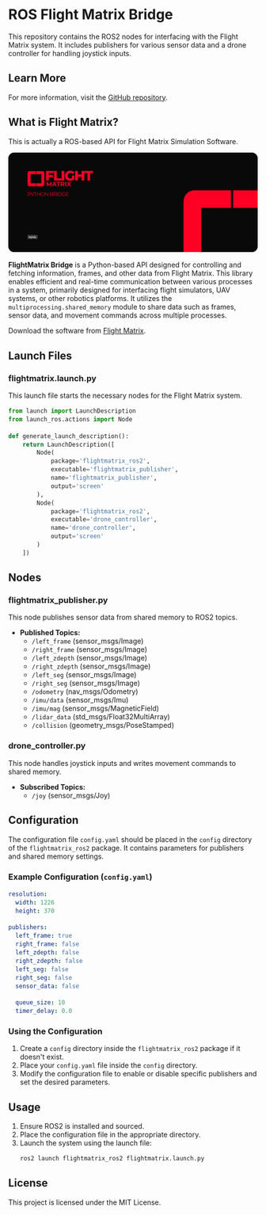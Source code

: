 # ROS Flight Matrix Bridge

This repository contains the ROS2 nodes for interfacing with the Flight Matrix system. It includes publishers for various sensor data and a drone controller for handling joystick inputs.

## Learn More

For more information, visit the [GitHub repository](https://github.com/Kawai-Senpai/Py-FlightMatrix-Bridge).

## What is Flight Matrix?

This is actually a ROS-based API for Flight Matrix Simulation Software.

![FlightMatrix Bridge Cover](https://github.com/Kawai-Senpai/Py-FlightMatrix-Bridge/blob/0d434625dc45a12744eacaa4df21de29f0072612/Assets/FlightMatrix%20Cover.png)

**FlightMatrix Bridge** is a Python-based API designed for controlling and fetching information, frames, and other data from Flight Matrix. This library enables efficient and real-time communication between various processes in a system, primarily designed for interfacing flight simulators, UAV systems, or other robotics platforms. It utilizes the `multiprocessing.shared_memory` module to share data such as frames, sensor data, and movement commands across multiple processes.

Download the software from [Flight Matrix](https://gamejolt.com/games/flightmatrix/933049).

## Launch Files

### flightmatrix.launch.py

This launch file starts the necessary nodes for the Flight Matrix system.

```python
from launch import LaunchDescription
from launch_ros.actions import Node

def generate_launch_description():
    return LaunchDescription([
        Node(
            package='flightmatrix_ros2',
            executable='flightmatrix_publisher',
            name='flightmatrix_publisher',
            output='screen'
        ),
        Node(
            package='flightmatrix_ros2',
            executable='drone_controller',
            name='drone_controller',
            output='screen'
        )
    ])
```

## Nodes

### flightmatrix_publisher.py

This node publishes sensor data from shared memory to ROS2 topics.

- **Published Topics:**
  - `/left_frame` (sensor_msgs/Image)
  - `/right_frame` (sensor_msgs/Image)
  - `/left_zdepth` (sensor_msgs/Image)
  - `/right_zdepth` (sensor_msgs/Image)
  - `/left_seg` (sensor_msgs/Image)
  - `/right_seg` (sensor_msgs/Image)
  - `/odometry` (nav_msgs/Odometry)
  - `/imu/data` (sensor_msgs/Imu)
  - `/imu/mag` (sensor_msgs/MagneticField)
  - `/lidar_data` (std_msgs/Float32MultiArray)
  - `/collision` (geometry_msgs/PoseStamped)

### drone_controller.py

This node handles joystick inputs and writes movement commands to shared memory.

- **Subscribed Topics:**
  - `/joy` (sensor_msgs/Joy)

## Configuration

The configuration file `config.yaml` should be placed in the `config` directory of the `flightmatrix_ros2` package. It contains parameters for publishers and shared memory settings.

### Example Configuration (`config.yaml`)

```yaml
resolution:
  width: 1226
  height: 370

publishers:
  left_frame: true
  right_frame: false
  left_zdepth: false
  right_zdepth: false
  left_seg: false
  right_seg: false
  sensor_data: false

  queue_size: 10
  timer_delay: 0.0
```

### Using the Configuration

1. Create a `config` directory inside the `flightmatrix_ros2` package if it doesn't exist.
2. Place your `config.yaml` file inside the `config` directory.
3. Modify the configuration file to enable or disable specific publishers and set the desired parameters.

## Usage

1. Ensure ROS2 is installed and sourced.
2. Place the configuration file in the appropriate directory.
3. Launch the system using the launch file:
   ```sh
   ros2 launch flightmatrix_ros2 flightmatrix.launch.py
   ```

## License

This project is licensed under the MIT License.